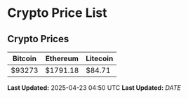 # Crypto Price List

## Crypto Prices
| Bitcoin | Ethereum | Litecoin |
| ------- | -------- | -------- |
| $93273 | $1791.18 | $84.71 |
**Last Updated:** 2025-04-23 04:50 UTC
**Last Updated:** $DATE$
